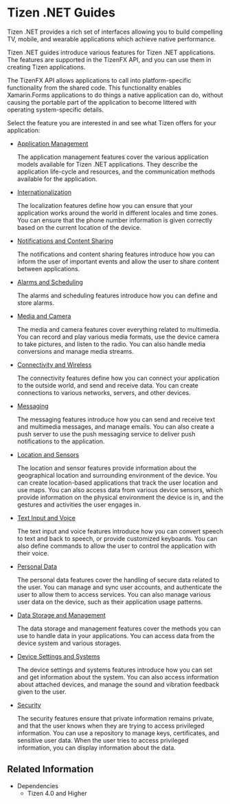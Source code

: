 # Tizen .NET Guides


Tizen .NET provides a rich set of interfaces allowing you to build compelling TV, mobile, and wearable applications which achieve native performance.

Tizen .NET guides introduce various features for Tizen .NET applications. The features are supported in the TizenFX API, and you can use them in creating Tizen applications.

The TizenFX API allows applications to call into platform-specific functionality from the shared code. This functionality enables Xamarin.Forms applications to do things a native application can do, without causing the portable part of the application to become littered with operating system-specific details.

Select the feature you are interested in and see what Tizen offers for your application:

-   [Application Management](app-management/app-management-cover.md)

    The application management features cover the various application models available for Tizen .NET applications. They describe the application life-cycle and resources, and the communication methods available for the application.

-   [Internationalization](internationalization/internationalization-cover.md)

    The localization features define how you can ensure that your application works around the world in different locales and time zones. You can ensure that the phone number information is given correctly based on the current location of the device.

-   [Notifications and Content Sharing](notification/notification-cover.md)

    The notifications and content sharing features introduce how you can inform the user of important events and allow the user to share content between applications.

-   [Alarms and Scheduling](alarm/alarm-cover.md)

    The alarms and scheduling features introduce how you can define and store alarms.

-   [Media and Camera](media/media-cover.md)

    The media and camera features cover everything related to multimedia. You can record and play various media formats, use the device camera to take pictures, and listen to the radio. You can also handle media conversions and manage media streams.

-   [Connectivity and Wireless](connectivity/connectivity-cover.md)

    The connectivity features define how you can connect your application to the outside world, and send and receive data. You can create connections to various networks, servers, and other devices.

-   [Messaging](messaging/messaging-cover.md)

    The messaging features introduce how you can send and receive text and multimedia messages, and manage emails. You can also create a push server to use the push messaging service to deliver push notifications to the application.

-   [Location and Sensors](location-sensors/location-sensors-cover.md)

    The location and sensor features provide information about the geographical location and surrounding environment of the device. You can create location-based applications that track the user location and use maps. You can also access data from various device sensors, which provide information on the physical environment the device is in, and the gestures and activities the user engages in.

-   [Text Input and Voice](text-input/text-input-cover.md)

    The text input and voice features introduce how you can convert speech to text and back to speech, or provide customized keyboards. You can also define commands to allow the user to control the application with their voice.

-   [Personal Data](personal/personal-cover.md)

    The personal data features cover the handling of secure data related to the user. You can manage and sync user accounts, and authenticate the user to allow them to access services. You can also manage various user data on the device, such as their application usage patterns.

-   [Data Storage and Management](data/data-cover.md)

    The data storage and management features cover the methods you can use to handle data in your applications. You can access data from the device system and various storages.

-   [Device Settings and Systems](device/device-cover.md)

    The device settings and systems features introduce how you can set and get information about the system. You can also access information about attached devices, and manage the sound and vibration feedback given to the user.

-   [Security](security/security-cover.md)

    The security features ensure that private information remains private, and that the user knows when they are trying to access privileged information. You can use a repository to manage keys, certificates, and sensitive user data. When the user tries to access privileged information, you can display information about the data.


## Related Information
* Dependencies
  -   Tizen 4.0 and Higher
